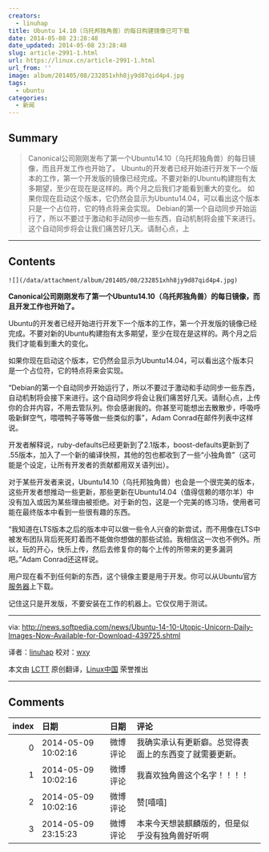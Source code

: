 ```yaml
---
creators:
  - linuhap
title: Ubuntu 14.10（乌托邦独角兽）的每日构建镜像已可下载
date: 2014-05-08 23:28:48
date_updated: 2014-05-08 23:28:48
slug: article-2991-1.html
url: https://linux.cn/article-2991-1.html
url_from: ''
image: album/201405/08/232851xhh8jy9d87qid4p4.jpg
tags:
  - ubuntu
categories:
  - 新闻
---
```


## Summary

> Canonical公司刚刚发布了第一个Ubuntu14.10（乌托邦独角兽）的每日镜像，而且开发工作也开始了。 Ubuntu的开发者已经开始进行开发下一个版本的工作，第一个开发版的镜像已经完成。不要对新的Ubuntu构建抱有太多期望，至少在现在是这样的。两个月之后我们才能看到重大的变化。 如果你现在启动这个版本，它仍然会显示为Ubuntu14.04，可以看出这个版本只是一个占位符，它的特点将来会实现。 Debian的第一个自动同步开始运行了，所以不要过于激动和手动同步一些东西，自动机制将会接下来进行。这个自动同步将会让我们痛苦好几天。请耐心点，上

***

<!-- more -->

## Contents

`![](/data/attachment/album/201405/08/232851xhh8jy9d87qid4p4.jpg)`

**Canonical公司刚刚发布了第一个Ubuntu14.10（乌托邦独角兽）的每日镜像，而且开发工作也开始了。**

Ubuntu的开发者已经开始进行开发下一个版本的工作，第一个开发版的镜像已经完成。不要对新的Ubuntu构建抱有太多期望，至少在现在是这样的。两个月之后我们才能看到重大的变化。

如果你现在启动这个版本，它仍然会显示为Ubuntu14.04，可以看出这个版本只是一个占位符，它的特点将来会实现。

“Debian的第一个自动同步开始运行了，所以不要过于激动和手动同步一些东西，自动机制将会接下来进行。这个自动同步将会让我们痛苦好几天。请耐心点，上传你的合并内容，不用去管队列。你会感谢我的。你甚至可能想出去散散步，呼吸呼吸新鲜空气，喂喂鸭子等等做一些类似的事”，Adam Conrad在邮件列表中这样说。

开发者解释说，ruby-defaults已经更新到了2.1版本，boost-defaults更新到了 .55版本，加入了一个新的编译快照，其他的包也都收到了一些“小独角兽”（这可能是个设定，让所有开发者的贡献都用双关语列出）。

对于某些开发者来说，Ubuntu14.10（乌托邦独角兽）也会是一个很完美的版本，这些开发者想推动一些更新，那些更新在Ubuntu14.04（值得信赖的塔尔羊）中没有加入或因为某些理由被拒绝。对于新的包，这是一个完美的练习场，使用者可能在最终版本中看到一些很有趣的东西。

“我知道在LTS版本之后的版本中可以做一些令人兴奋的新尝试，而不用像在LTS中被发布团队背后死死盯着而不能做你想做的那些试验。我相信这一次也不例外。所以，玩的开心，快乐上传，然后去修复你的每个上传的所带来的更多漏洞吧。”Adam Conrad还这样说。

用户现在看不到任何新的东西，这个镜像主要是用于开发。你可以从Ubuntu官方[服务器](http://cdimage.ubuntu.com/daily-live/current/)上下载。

记住这只是开发版，不要安装在工作的机器上。它仅仅用于测试。

---

via: <http://news.softpedia.com/news/Ubuntu-14-10-Utopic-Unicorn-Daily-Images-Now-Available-for-Download-439725.shtml>

译者：[linuhap](https://github.com/linuhap) 校对：[wxy](https://github.com/wxy)

本文由 [LCTT](https://github.com/LCTT/TranslateProject) 原创翻译，[Linux中国](https://linux.cn/) 荣誉推出

***

## Comments

|   index | 日期                | 日期     | 评论                                                   |
|--------:|:--------------------|:---------|:-------------------------------------------------------|
|       0 | 2014-05-09 10:02:16 | 微博评论 | 我确实承认有更新癖。总觉得表面上的东西变了就需要更新。 |
|       1 | 2014-05-09 10:02:16 | 微博评论 | 我喜欢独角兽这个名字！！！！                           |
|       2 | 2014-05-09 10:02:16 | 微博评论 | 赞[嘻嘻]                                               |
|       3 | 2014-05-09 23:15:23 | 微博评论 | 本来今天想装麒麟版的，但是似乎没有独角兽好听啊         |

